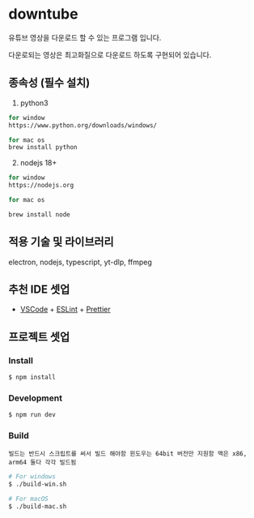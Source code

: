 # downtube

유튜브 영상을 다운로드 할 수 있는 프로그램 입니다.

다운로되는 영상은 최고화질으로 다운로드 하도록 구현되어 있습니다.

## 종속성 (필수 설치)

1. python3

```bash
for window
https://www.python.org/downloads/windows/

for mac os
brew install python
```

2. nodejs 18+

```bash
for window
https://nodejs.org

for mac os

brew install node
```

## 적용 기술 및 라이브러리
electron, nodejs, typescript, yt-dlp, ffmpeg


## 추천 IDE 셋업

- [VSCode](https://code.visualstudio.com/) + [ESLint](https://marketplace.visualstudio.com/items?itemName=dbaeumer.vscode-eslint) + [Prettier](https://marketplace.visualstudio.com/items?itemName=esbenp.prettier-vscode)

## 프로젝트 셋업

### Install

```bash
$ npm install
```

### Development

```bash
$ npm run dev
```

### Build
``
빌드는 반드시 스크립트를 써서 빌드 해야함
윈도우는 64bit 버전만 지원함
맥은 x86, arm64 둘다 각각 빌드됨
``

```bash
# For windows
$ ./build-win.sh

# For macOS
$ ./build-mac.sh
```
